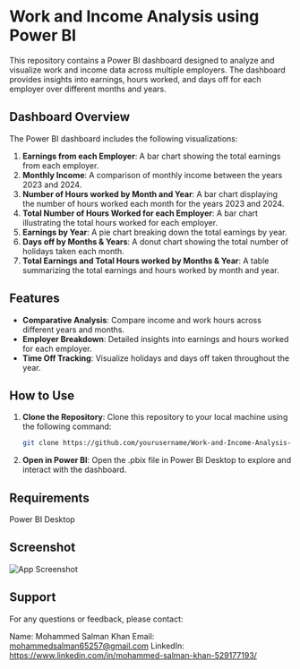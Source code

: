 # Work and Income Analysis using Power BI

This repository contains a Power BI dashboard designed to analyze and visualize work and income data across multiple employers. The dashboard provides insights into earnings, hours worked, and days off for each employer over different months and years.

## Dashboard Overview

The Power BI dashboard includes the following visualizations:

1. **Earnings from each Employer**: A bar chart showing the total earnings from each employer.
2. **Monthly Income**: A comparison of monthly income between the years 2023 and 2024.
3. **Number of Hours worked by Month and Year**: A bar chart displaying the number of hours worked each month for the years 2023 and 2024.
4. **Total Number of Hours Worked for each Employer**: A bar chart illustrating the total hours worked for each employer.
5. **Earnings by Year**: A pie chart breaking down the total earnings by year.
6. **Days off by Months & Years**: A donut chart showing the total number of holidays taken each month.
7. **Total Earnings and Total Hours worked by Months & Year**: A table summarizing the total earnings and hours worked by month and year.

## Features

- **Comparative Analysis**: Compare income and work hours across different years and months.
- **Employer Breakdown**: Detailed insights into earnings and hours worked for each employer.
- **Time Off Tracking**: Visualize holidays and days off taken throughout the year.

## How to Use

1. **Clone the Repository**: Clone this repository to your local machine using the following command:
   ```sh
   git clone https://github.com/yourusername/Work-and-Income-Analysis-Power-BI.git
   
2. **Open in Power BI**: Open the .pbix file in Power BI Desktop to explore and interact with the dashboard.


## Requirements

Power BI Desktop



## Screenshot

![App Screenshot](Dashboard_screenshot_1.png)




## Support


For any questions or feedback, please contact:

Name: Mohammed Salman Khan
Email: mohammedsalman65257@gmail.com 
LinkedIn: https://www.linkedin.com/in/mohammed-salman-khan-529177193/
